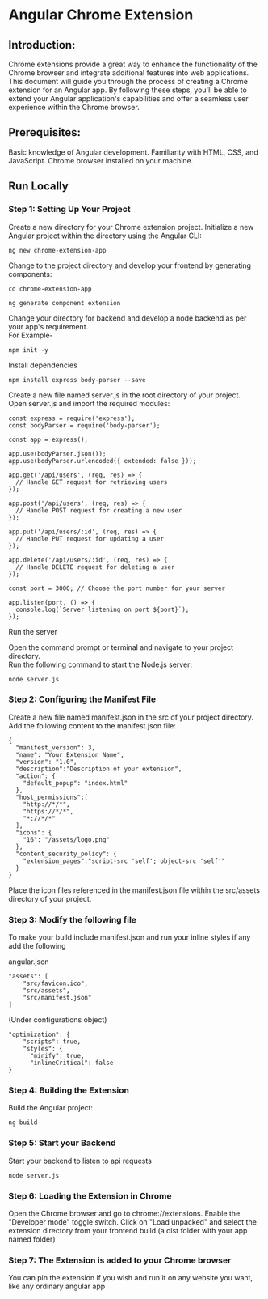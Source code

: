 # Angular Chrome Extension

## Introduction: 

Chrome extensions provide a great way to enhance the functionality of the Chrome browser and integrate additional features into web applications. This document will guide you through the process of creating a Chrome extension for an Angular app. By following these steps, you'll be able to extend your Angular application's capabilities and offer a seamless user experience within the Chrome browser.

## Prerequisites:
Basic knowledge of Angular development.
Familiarity with HTML, CSS, and JavaScript.
Chrome browser installed on your machine.

## Run Locally

### Step 1: Setting Up Your Project
Create a new directory for your Chrome extension project.
Initialize a new Angular project within the directory using the Angular CLI:

```
ng new chrome-extension-app
```

Change to the project directory and develop your frontend by generating components:
```
cd chrome-extension-app
```
```
ng generate component extension
```
Change your directory for backend and develop a node backend as per your app's requirement.\
For Example-
```
npm init -y
```
Install dependencies
```
npm install express body-parser --save
```
Create a new file named server.js in the root directory of your project.\
Open server.js and import the required modules:
```
const express = require('express');
const bodyParser = require('body-parser');

const app = express();

app.use(bodyParser.json());
app.use(bodyParser.urlencoded({ extended: false }));

app.get('/api/users', (req, res) => {
  // Handle GET request for retrieving users
});

app.post('/api/users', (req, res) => {
  // Handle POST request for creating a new user
});

app.put('/api/users/:id', (req, res) => {
  // Handle PUT request for updating a user
});

app.delete('/api/users/:id', (req, res) => {
  // Handle DELETE request for deleting a user
});

const port = 3000; // Choose the port number for your server

app.listen(port, () => {
  console.log(`Server listening on port ${port}`);
});
```
Run the server

Open the command prompt or terminal and navigate to your project directory.\
Run the following command to start the Node.js server:
```
node server.js
```
### Step 2: Configuring the Manifest File

Create a new file named manifest.json in the src of your project directory.\
Add the following content to the manifest.json file:
```
{
  "manifest_version": 3,
  "name": "Your Extension Name",
  "version": "1.0",
  "description":"Description of your extension",
  "action": {
    "default_popup": "index.html"
  },
  "host_permissions":[
    "http://*/*",
    "https://*/*",
    "*://*/*"
  ],
  "icons": {
    "16": "/assets/logo.png"
  },
  "content_security_policy": {
    "extension_pages":"script-src 'self'; object-src 'self'"
  }
}
```
Place the icon files referenced in the manifest.json file within the src/assets directory of your project.

### Step 3: Modify the following file 
To make your build include manifest.json and run your inline styles if any add the following

angular.json
```
"assets": [
    "src/favicon.ico",
    "src/assets",
    "src/manifest.json"
]
```
(Under configurations object)
```
"optimization": {
    "scripts": true,
    "styles": {
      "minify": true,
      "inlineCritical": false
}
```
### Step 4: Building the Extension

Build the Angular project:
```
ng build
```
### Step 5: Start your Backend
Start your backend to listen to api requests
```
node server.js
```
### Step 6: Loading the Extension in Chrome

Open the Chrome browser and go to chrome://extensions.
Enable the "Developer mode" toggle switch.
Click on "Load unpacked" and select the extension directory from your frontend build (a dist folder with your app named folder)

### Step 7: The Extension is added to your Chrome browser
You can pin the extension if you wish and run it on any website you want, like any ordinary angular app
